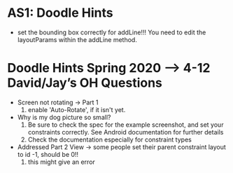 # AS1: Doodle Hints
- set the bounding box correctly for addLine!!! You need to edit the layoutParams within the addLine method.

# Doodle Hints Spring 2020 --> 4-12 David/Jay’s OH Questions
- Screen not rotating → Part 1 
  1. enable 'Auto-Rotate', if it isn't yet.
- Why is my dog picture so small?
  1. Be sure to check the spec for the example screenshot, and set your constraints correctly. See Android documentation for further details
  2. Check the documentation especially for constraint types
- Addressed Part 2 View → some people set their parent constraint layout to id -1, should be 0!!
  1. this might give an error

